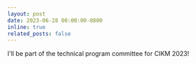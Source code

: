 ```yaml
---
layout: post
date: 2023-06-28 00:00:00-0800
inline: true
related_posts: false
---
```


I'll be part of the technical program committee for CIKM 2023!
